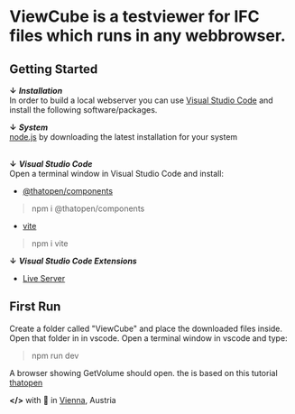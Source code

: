 # ViewCube is a testviewer for IFC files which runs in any webbrowser.

## Getting Started

**↓** ***Installation***<br>
In order to build a local webserver you can use [Visual Studio Code](https://code.visualstudio.com/download) and install the following software/packages.<p>
**↓** ***System***<br>
[node.js](https://nodejs.org/en/download/current) by downloading the latest installation for your system<p>
<br>
**↓** ***Visual Studio Code***<br>
Open a terminal window in Visual Studio Code and install:<br>
* [@thatopen/components](https://www.npmjs.com/package/@thatopen/components)<br>
> npm i @thatopen/components
>
* [vite](https://vite.dev/guide/why.html)<br>
> npm i vite<br>
>
**↓** ***Visual Studio Code Extensions***<br>
* [Live Server](https://marketplace.visualstudio.com/items?itemName=ritwickdey.LiveServer)<p>

## First Run

Create a folder called "ViewCube" and place the downloaded files inside. Open that folder in in vscode. Open a terminal window in vscode and type: 
> npm run dev
>
A browser showing GetVolume should open. the is based on this tutorial [thatopen](https://github.com/ThatOpen/engine_ui-components/blob/main/packages/obc/src/core/ViewCube/example.ts)

**</>** with 🖤 in [Vienna](https://en.wikipedia.org/wiki/Vienna), Austria
